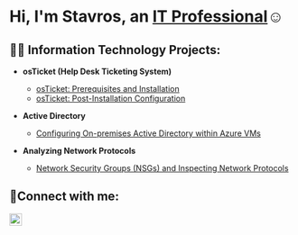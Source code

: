 ### <h1>Hi, I'm Stavros, an <a href="https://linkedin.com/in/stavros-mom-44a916259">IT Professional</a>☺</h1>

<h2>👨‍💻 Information Technology Projects:</h2>

- <b>osTicket (Help Desk Ticketing System)</b>
  - [osTicket: Prerequisites and Installation](https://github.com/stavrosmom/osticket-prereqs)
  - [osTicket: Post-Installation Configuration](https://github.com/stavrosmom/post-install-config)
 
- <b>Active Directory</b>
  - [Configuring On-premises Active Directory within Azure VMs](https://github.com/Stavrosmom/Configuring-On-Premise-Active-Directory-in-the-Cloud-Azure-/tree/main)

- <b>Analyzing Network Protocols</b>
  - [Network Security Groups (NSGs) and Inspecting Network Protocols](https://github.com/Stavrosmom/Network-Security-Groups-and-Inspecting-Network-Protocols)

<h2>🤳Connect with me:</h2>

[<img align="left" alt="Josh | LinkedIn" width="22px" src="https://cdn.jsdelivr.net/npm/simple-icons@v3/icons/linkedin.svg" />][linkedin]


[linkedin]: https://www.linkedin.com/in/stavros-mom-44a916259/
